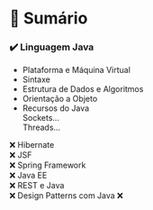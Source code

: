 
# 🚩 Sumário
### ✔️ Linguagem Java</br>
- Plataforma e Máquina Virtual</br>
- Sintaxe</br>
- Estrutura de Dados e Algoritmos</br>
- Orientação a Objeto</br>
- Recursos do Java</br>
Sockets...</br>
Threads...</br>

❌ Hibernate</br>
❌ JSF</br>
❌ Spring Framework</br>
❌ Java EE</br>
❌ REST e Java</br>
❌ Design Patterns com Java
❌
